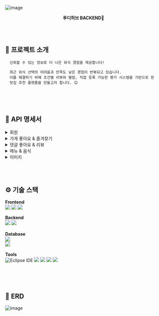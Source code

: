 ![image](https://github.com/user-attachments/assets/14fc0f4e-db7b-4f3c-b4da-84e97c789864)
<div align=center>
  
  **푸디허브 BACKEND🍞**
</div>

<br><br>

## 🍞 프로젝트 소개
```
  신뢰할 수 있는 정보로 더 나은 외식 경험을 제공합니다!

  최근 외식 선택의 어려움과 만족도 낮은 경험이 반복되고 있습니다. 
  이를 해결하기 위해 조건별 리뷰와 별점, 직접 등록 가능한 평가 시스템을 기반으로 한
  맛집 추천 플랫폼을 만들고자 합니다. 😊

```

<br><br><br>
## 📢 API 명세서

<details>
  <summary> 회원 </summary>
  
  ![image](https://github.com/user-attachments/assets/d6cb979e-6d6f-4d4d-a31d-c2a737fdaa94)<br>
<br>

</details>

<details>
  <summary> 가게 좋아요 & 즐겨찾기 </summary>
  
  ![image](https://github.com/user-attachments/assets/c9a088cc-e0d1-4dca-8636-0201f859b776)<br>
<br>

</details>

<details>
  <summary> 댓글 좋아요 & 리뷰 </summary>
  
  ![image](https://github.com/user-attachments/assets/bae307d9-87b4-4f92-be74-b95ee5451391)<br>
<br>

</details>

<details>
  <summary> 메뉴 & 음식 </summary>
  
  ![image](https://github.com/user-attachments/assets/8096ce31-23a9-43f3-aad5-a318a3e97e1e)<br>
<br>

</details>

<details>
  <summary> 이미지 </summary>
  
  ![image](https://github.com/user-attachments/assets/cd31148f-e025-437a-b7d8-19f7f04a6202)<br>
<br>

</details>
<br><br><br>

## ⚙️ 기술 스택

**Frontend**<br>
<img src="https://img.shields.io/badge/html-E34F26?style=for-the-badge&logo=html5&logoColor=white">
<img src="https://img.shields.io/badge/css-1572B6?style=for-the-badge&logo=css3&logoColor=white">
<img src="https://img.shields.io/badge/javascript-F7DF1E?style=for-the-badge&logo=javascript&logoColor=black">
<br>

**Backend**<br>
<img src="https://img.shields.io/badge/Java-007396?style=for-the-badge&logo=Java&logoColor=white"> 
<img src="https://img.shields.io/badge/Spring-6DB33F?style=for-the-badge&logo=Spring&logoColor=white">
<br><br>
**Database**<br>
<img src="https://img.shields.io/badge/oracle-F80000?style=for-the-badge&logo=oracle&logoColor=white">  
<img src="https://img.shields.io/badge/MyBatis-000000?style=for-the-badge&logo=MyBatis&logoColor=white"> 
<br><br>
**Tools**<br>
![Eclipse IDE](https://img.shields.io/badge/Eclipse%20IDE-2C2255.svg?&style=for-the-badge&logo=Eclipse%20IDE&logoColor=white)
<img src="https://img.shields.io/badge/Postman-FF6C37?style=for-the-badge&logo=postman&logoColor=white">
<img src="https://img.shields.io/badge/git-F05032?style=for-the-badge&logo=git&logoColor=white">
<img src="https://img.shields.io/badge/github-181717?style=for-the-badge&logo=github&logoColor=white">
<img src="https://img.shields.io/badge/Notion-black?style=for-the-badge&logo=Notion&logoColor=white"/>


<br><br><br>

## 🥐 ERD
![image](https://github.com/user-attachments/assets/54cfede9-41a5-4ab6-aff6-e6b8c62b5781)

<br><br><br> 
